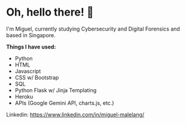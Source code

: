 # Oh, hello there! 👋
I'm Miguel, currently studying Cybersecurity and Digital Forensics and based in Singapore.

**Things I have used:**
- Python
- HTML
- Javascript
- CSS w/ Bootstrap
- SQL
- Python Flask w/ Jinja Templating
- Heroku
- APIs (Google Gemini API, charts.js, etc.)

Linkedin:
https://www.linkedin.com/in/miguel-malelang/


